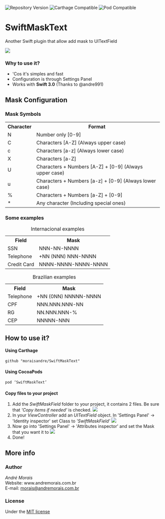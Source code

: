 ![Repository Version](https://img.shields.io/badge/tag-1.0.0-blue.svg)
![Carthage Compatible](https://img.shields.io/badge/Carthage-compatible-brightgreen.svg)
![Pod Compatible](https://img.shields.io/badge/pod-v1.0.0-orange.svg)

# SwiftMaskText
Another Swift plugin that allow add mask to UITextField

<img src="https://github.com/moraisandre/SwiftMaskText/blob/master/Assets/appPreview.png" />

<h3>Why to use it?</h3>
<ul>
  <li>'Cos it's simples and fast</li>
  <li>Configuration is through Settings Panel</li>
  <li>Works with <b>Swift 3.0</b> (Thanks to @andre991) </li>
</ul>
<h2>Mask Configuration</h2>
<h3>Mask Symbols</h3>
<table>
  <tr>
    <th>Character</th>
    <th>Format</th>
  </tr>
  <tr>
    <td>N</td>
    <td>Number only [0-9]</td>
  </tr>
  <tr>
    <td>C</td>
    <td>Characters [A-Z] (Always upper case)</td>
  </tr>
  <tr>
    <td>c</td>
    <td>Characters [a-z] (Always lower case)</td>
  </tr>
  <tr>
    <td>X</td>
    <td>Characters [a-Z]</td>
  </tr>
  <tr>
    <td>U</td>
    <td>Characters + Numbers [A-Z] + [0-9] (Always upper case)</td>
  </tr>
  <tr>
    <td>u</td>
    <td>Characters + Numbers [a-z] + [0-9] (Always lower case)</td>
  </tr>
  <tr>
    <td>%</td>
    <td>Characters + Numbers [a-Z] + [0-9]</td>
  </tr>
  <tr>
    <td>*</td>
    <td>Any character (Including special ones)</td>
  </tr>
</table>
<h3>Some examples</h3>
<table>
  <caption>Internacional examples</caption>
  <tr>
    <th>Field</th>
    <th>Mask</th>
  </tr>
  <tr>
    <td>SSN</td>
    <td>NNN-NN-NNNN</td>
  </tr>
  <tr>
    <td>Telephone</td>
    <td>+NN (NNN) NNN-NNNN</td>
  </tr>
  <tr>
    <td>Credit Card</td>
    <td>NNNN-NNNN-NNNN-NNNN</td>
  </tr>
</table>
<table>
  <caption>Brazilian examples</caption>
  <tr>
    <th>Field</th>
    <th>Mask</th>
  </tr>
  <tr>
    <td>Telephone</td>
    <td>+NN (0NN) NNNNN-NNNN</td>
  </tr>
  <tr>
    <td>CPF</td>
    <td>NNN.NNN.NNN-NN</td>
  </tr>
  <tr>
    <td>RG</td>
    <td>NN.NNN.NNN-%</td>
  </tr>
  <tr>
    <td>CEP</td>
    <td>NNNNN-NNN</td>
  </tr>
</table>
<h2>How to use it?</h2>
<h4>Using Carthage</h4>

  ```
  github "moraisandre/SwiftMaskText"
  ```
<h4>Using CocoaPods</h4>

  ```
  pod ‘SwiftMaskText’
  ```
<h4>Copy files to your project</h4>
<ol>
  <li>
    Add the <i>SwiftMaskField</i> folder to your project, it contains 2 files. Be sure that <i>'Copy items if needed'</i> is checked.
    <img src="https://github.com/moraisandre/SwiftMaskText/blob/master/Assets/CopyItemsIfNeeded.png" />
  </li>
  <li>
    In your <i>ViewController</i> add an <i>UITextField</i> object. In 'Settings Panel' -> 'Identity inspector' set Class to <i>'SwiftMaskField'</i>
    <img src="https://github.com/moraisandre/SwiftMaskText/blob/master/Assets/customClass.png" />
  </li>
  <li>
    Now go into 'Settings Panel' -> 'Attributes inspector' and set the Mask that you want it to
    <img src="https://github.com/moraisandre/SwiftMaskText/blob/master/Assets/swiftMaskField.png" />
  </li>
  <li>
    Done!
  </li>
</ol>
<h2>More info</h2>
<h3>Author</h3>
<i>André Morais</i> </br>
Website: www.andremorais.com.br </br>
E-mail: <a href="mailto:morais@andremorais.com.br?Subject=GitHub%20doubt" target="_top">morais@andremorais.com.br</a>
<h3>License</h3>
Under the <a href="http://www.opensource.org/licenses/MIT">MIT license</a>
